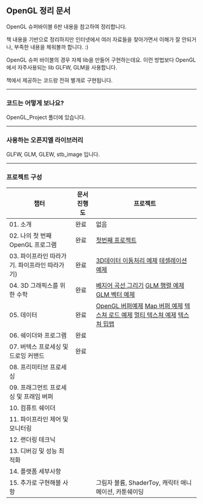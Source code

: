 ## OpenGL 정리 문서



OpenGL 슈퍼바이블 6판 내용을 참고하여 정리합니다.

책 내용을 기반으로 정리하지만 인터넷에서 여러 자료들을 찾아가면서 이해가 잘 안되거나, 부족한 내용을 체워볼까 합니다. :)

OpenGL 슈퍼 바이블의 경우 자체 lib을 만들어 구현하는데요. 이런 방법보다 OpenGL에서 자주사용되는 lib GLFW, GLM을 사용합니다.

책에서 제공하는 코드랑 전혀 별개로 구현됩니다.  

---------------------
### 코드는 어떻게 보나요?
OpenGL_Project 폴더에 있습니다.

-----------------------
### 사용하는 오픈지엘 라이브러리

GLFW, GLM, GLEW, stb_image 입니다.

-----------------------
### 프로젝트 구성
| 챕터 | 문서 진행도 | 프로젝트 |
|---|---|---|
| 01. 소개 | 완료 | 없음 |
| 02. 나의 첫 번째 OpenGL 프로그램 | 완료 | [첫번째 프로젝트](https://github.com/rlatkddn212/opengl_super_bible/tree/master/OpenGL_Project/C02_FirstProgram) |
| 03. 파이프라인 따라가기. 파이프라인 따라가기) | 완료 | [3D데이터 이동처리 예제](https://github.com/rlatkddn212/opengl_super_bible/tree/master/OpenGL_Project/C03_DataTransfer) [테셀레이션 예제](https://github.com/rlatkddn212/opengl_super_bible/tree/master/OpenGL_Project/C03_Tessellation) |
| 04. 3D 그래픽스를 위한 수학 | 완료 | [베지어 곡선 그리기](https://github.com/rlatkddn212/opengl_super_bible/tree/master/OpenGL_Project/C04_Line) [GLM 행렬 예제](https://github.com/rlatkddn212/opengl_super_bible/tree/master/OpenGL_Project/C04_Matrix) [GLM 벡터 예제](https://github.com/rlatkddn212/opengl_super_bible/tree/master/OpenGL_Project/C04_Vector) |
| 05. 데이터 | 완료 | [OpenGL 버퍼예제](https://github.com/rlatkddn212/opengl_super_bible/tree/master/OpenGL_Project/C05_Buffer)   [Map 버퍼 예제](https://github.com/rlatkddn212/opengl_super_bible/tree/master/OpenGL_Project/C05_MapBuffer)  [텍스쳐 로드 예제](https://github.com/rlatkddn212/opengl_super_bible/tree/master/OpenGL_Project/C05_TextureLoading)   [멀티 텍스쳐 예제](https://github.com/rlatkddn212/opengl_super_bible/tree/master/OpenGL_Project/C05_MultiTexture)   [텍스쳐 밉맵 ](https://github.com/rlatkddn212/opengl_super_bible/tree/master/OpenGL_Project/C05_TextureMipmap)   |
| 06. 쉐이더와 프로그램 | 완료 |  |
| 07. 버텍스 프로세싱 및 드로잉 커맨드 | 완료 |  |
| 08. 프리미티브 프로세싱 |  |  |
| 09. 프래그먼트 프로세싱 및 프래임 버퍼 |  |  |
| 10. 컴퓨트 쉐이더 |  |  |
| 11. 파이프라인 제어 및 모니터링 |  |  |
| 12. 랜더링 테크닉 |  |  |
| 13. 디버깅 및 성능 최적화 |  |  |
| 14. 플랫폼 세부사항 |  |  |
|15. 추가로 구현해볼 사항 |  | 그림자 볼륨, ShaderToy, 캐릭터 애니메이션, 카툰쉐이딩  |
